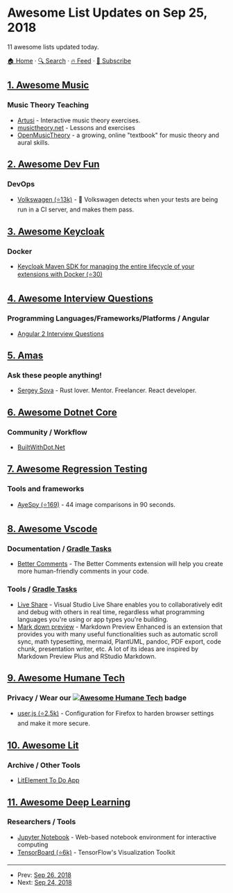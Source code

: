 # Awesome List Updates on Sep 25, 2018

11 awesome lists updated today.

[🏠 Home](/README.md) · [🔍 Search](https://test.trackawesomelist.com/search/) · [🔥 Feed](https://test.trackawesomelist.com/rss.xml) · [📮 Subscribe](https://trackawesomelist.us17.list-manage.com/subscribe?u=d2f0117aa829c83a63ec63c2f&id=36a103854c)



## [1. Awesome Music](/content/ciconia/awesome-music/README.md)

### Music Theory Teaching

*   [Artusi](https://www.artusi.xyz) - Interactive music theory exercises.
*   [musictheory.net](https://www.musictheory.net) - Lessons and exercises
*   [OpenMusicTheory](http://openmusictheory.com/) - a growing, online "textbook" for music theory and aural skills.

## [2. Awesome Dev Fun](/content/mislavcimpersak/awesome-dev-fun/README.md)

### DevOps

*   [Volkswagen (⭐13k)](https://github.com/auchenberg/volkswagen) - 🙈 Volkswagen detects when your tests are being run in a CI server, and makes them pass.

## [3. Awesome Keycloak](/content/thomasdarimont/awesome-keycloak/README.md)

### Docker

*   [Keycloak Maven SDK for managing the entire lifecycle of your extensions with Docker (⭐30)](https://github.com/OpenPj/keycloak-docker-quickstart)

## [4. Awesome Interview Questions](/content/DopplerHQ/awesome-interview-questions/README.md)

### Programming Languages/Frameworks/Platforms / Angular

*   [Angular 2 Interview Questions](https://www.onlineinterviewquestions.com/angular2-interview-questions/)

## [5. Amas](/content/sindresorhus/amas/README.md)

### Ask these people anything!

*   [Sergey Sova](https://github.com/sergeysova/ama) - Rust lover. Mentor. Freelancer. React developer.

## [6. Awesome Dotnet Core](/content/thangchung/awesome-dotnet-core/README.md)

### Community / Workflow

*   [BuiltWithDot.Net](https://builtwithdot.net)

## [7. Awesome Regression Testing](/content/mojoaxel/awesome-regression-testing/README.md)

### Tools and frameworks

*   [AyeSpy (⭐169)](https://github.com/newsuk/ayespy) - 44 image comparisons in 90 seconds.

## [8. Awesome Vscode](/content/viatsko/awesome-vscode/README.md)

### Documentation / [Gradle Tasks](https://marketplace.visualstudio.com/items?itemName=richardwillis.vscode-gradle)

*   [Better Comments](https://marketplace.visualstudio.com/items?itemName=aaron-bond.better-comments) - The Better Comments extension will help you create more human-friendly comments in your code.

### Tools / [Gradle Tasks](https://marketplace.visualstudio.com/items?itemName=richardwillis.vscode-gradle)

*   [Live Share](https://marketplace.visualstudio.com/items?itemName=MS-vsliveshare.vsliveshare) - Visual Studio Live Share enables you to collaboratively edit and debug with others in real time, regardless what programming languages you're using or app types you're building.
*   [Mark down preview](https://marketplace.visualstudio.com/items?itemName=shd101wyy.markdown-preview-enhanced) - Markdown Preview Enhanced is an extension that provides you with many useful functionalities such as automatic scroll sync, math typesetting, mermaid, PlantUML, pandoc, PDF export, code chunk, presentation writer, etc. A lot of its ideas are inspired by Markdown Preview Plus and RStudio Markdown.

## [9. Awesome Humane Tech](/content/humanetech-community/awesome-humane-tech/README.md)

### Privacy / Wear our   [![Awesome Humane Tech](https://raw.githubusercontent.com/humanetech-community/awesome-humane-tech/main/humane-tech-badge.svg?sanitize=true)](https://github.com/humanetech-community/awesome-humane-tech)   badge

*   [user.js (⭐2.5k)](https://github.com/pyllyukko/user.js) - Configuration for Firefox to harden browser settings and make it more secure.

## [10. Awesome Lit](/content/web-padawan/awesome-lit/README.md)

### Archive / Other Tools

*   [LitElement To Do App](https://medium.com/@westbrook/litelement-to-do-app-1e08a31707a4)

## [11. Awesome Deep Learning](/content/ChristosChristofidis/awesome-deep-learning/README.md)

### Researchers / Tools

*   [Jupyter Notebook](http://jupyter.org) - Web-based notebook environment for interactive computing
*   [TensorBoard (⭐6k)](https://github.com/tensorflow/tensorboard) - TensorFlow's Visualization Toolkit

---

- Prev: [Sep 26, 2018](/content/2018/09/26/README.md)
- Next: [Sep 24, 2018](/content/2018/09/24/README.md)